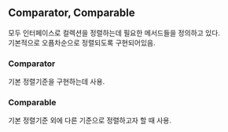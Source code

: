 ## Comparator, Comparable

모두 인터페이스로 컬렉션을 정렬하는데 필요한 메서드들을 정의하고 있다.\
기본적으로 오픔차순으로 정렬되도록 구현되어있음.

### Comparator

기본 정렬기준을 구현하는데 사용.

### Comparable

기본 정렬기준 외에 다른 기준으로 정렬하고자 할 때 사용.
